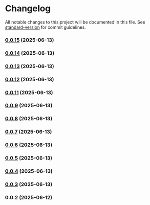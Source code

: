 # Changelog

All notable changes to this project will be documented in this file. See [standard-version](https://github.com/conventional-changelog/standard-version) for commit guidelines.

### [0.0.15](https://github.com/Dzsidzsi/R3FTest/compare/v0.0.14...v0.0.15) (2025-06-13)

### [0.0.14](https://github.com/Dzsidzsi/R3FTest/compare/v0.0.13...v0.0.14) (2025-06-13)

### [0.0.13](https://github.com/Dzsidzsi/R3FTest/compare/v0.0.12...v0.0.13) (2025-06-13)

### [0.0.12](https://github.com/Dzsidzsi/R3FTest/compare/v0.0.11...v0.0.12) (2025-06-13)

### [0.0.11](https://github.com/Dzsidzsi/R3FTest/compare/v0.0.9...v0.0.11) (2025-06-13)

### [0.0.9](https://github.com/Dzsidzsi/R3FTest/compare/v0.0.8...v0.0.9) (2025-06-13)

### [0.0.8](https://github.com/Dzsidzsi/R3FTest/compare/v0.0.7...v0.0.8) (2025-06-13)

### [0.0.7](https://github.com/Dzsidzsi/R3FTest/compare/v0.0.6...v0.0.7) (2025-06-13)

### [0.0.6](https://github.com/Dzsidzsi/R3FTest/compare/v0.0.5...v0.0.6) (2025-06-13)

### [0.0.5](https://github.com/Dzsidzsi/R3FTest/compare/v0.0.4...v0.0.5) (2025-06-13)

### [0.0.4](https://github.com/Dzsidzsi/R3FTest/compare/v0.0.3...v0.0.4) (2025-06-13)

### [0.0.3](https://github.com/Dzsidzsi/R3FTest/compare/v0.0.2...v0.0.3) (2025-06-13)

### 0.0.2 (2025-06-12)
